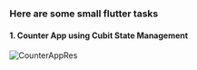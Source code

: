 ### Here are some small flutter tasks
#### 1. Counter App using Cubit State Management

![CounterAppRes](https://github.com/Mirna-tarek/small_projects/assets/138698096/99bba2e3-3efc-4a15-b570-012a0972d382)
